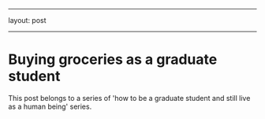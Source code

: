 ---
layout: post
___

# Buying groceries as a graduate student

This post belongs to a series of 'how to be a graduate student and still live as a human being' series.